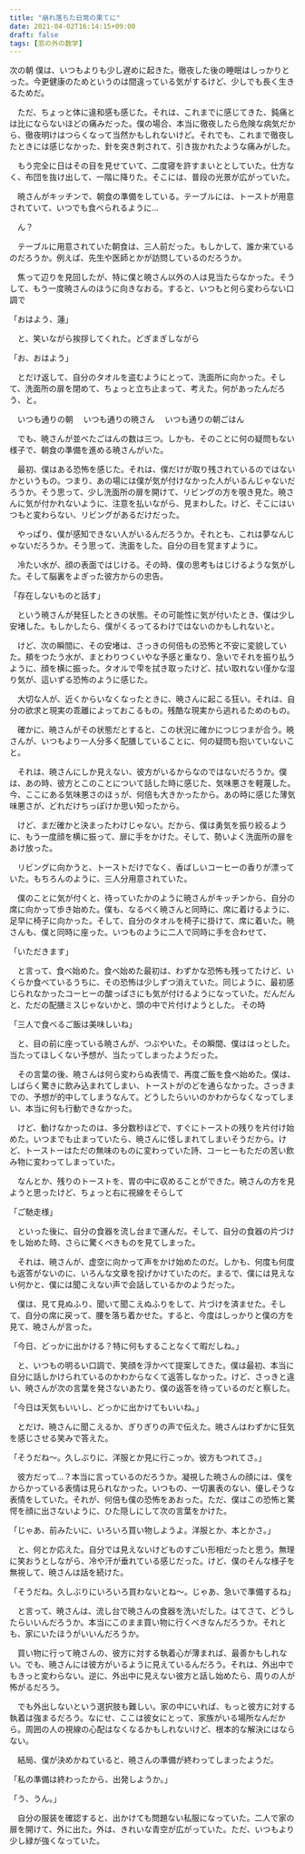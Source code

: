 ```yaml
---
title: "崩れ落ちた日常の果てに"
date: 2021-04-02T16:14:15+09:00
draft: false
tags: [窓の外の数学]
---
```


 次の朝
 僕は、いつもよりも少し遅めに起きた。徹夜した後の睡眠はしっかりとった。今更健康のためというのは間違っている気がするけど、少しでも長く生きるためだ。

　ただ、ちょっと体に違和感も感じた。それは、これまでに感じてきた、鈍痛とは比にならないほどの痛みだった。僕の場合、本当に徹夜したら危険な病気だから、徹夜明けはつらくなって当然かもしれないけど。それでも、これまで徹夜したときには感じなかった、針を突き刺されて、引き抜かれたような痛みがした。

　もう完全に日はその目を見せていて、二度寝を許すまいととしていた。仕方なく、布団を抜け出して、一階に降りた。そこには、普段の光景が広がっていた。

　暁さんがキッチンで、朝食の準備をしている。テーブルには、トーストが用意されていて、いつでも食べられるように...

　ん？

　テーブルに用意されていた朝食は、三人前だった。もしかして、誰か来ているのだろうか。例えば、先生や医師とかが訪問しているのだろうか。

　焦って辺りを見回したが、特に僕と暁さん以外の人は見当たらなかった。そうして、もう一度暁さんのほうに向きなおる。すると、いつもと何ら変わらない口調で

「おはよう、蓮」

　と、笑いながら挨拶してくれた。どぎまぎしながら

「お、おはよう」

　とだけ返して、自分のタオルを盗むようにとって、洗面所に向かった。そして、洗面所の扉を閉めて、ちょっと立ち止まって、考えた。何があったんだろう、と。

　いつも通りの朝
　いつも通りの暁さん
　いつも通りの朝ごはん

　でも、暁さんが並べたごはんの数は三つ。しかも、そのことに何の疑問もない様子で、朝食の準備を進める暁さんがいた。

　最初、僕はある恐怖を感じた。それは、僕だけが取り残されているのではないかというもの。つまり、あの場には僕が気が付けなかった人がいるんじゃないだろうか。そう思って、少し洗面所の扉を開けて、リビングの方を覗き見た。暁さんに気が付かれないように、注意を払いながら、見まわした。けど、そこにはいつもと変わらない、リビングがあるだけだった。

　やっぱり、僕が感知できない人がいるんだろうか。それとも、これは夢なんじゃないだろうか。そう思って、洗面をした。自分の目を覚ますように。

　冷たい水が、顔の表面ではじける。その時、僕の思考もはじけるような気がした。そして脳裏をよぎった彼方からの忠告。

「存在しないものと話す」

　という暁さんが発狂したときの状態。その可能性に気が付いたとき、僕は少し安堵した。もしかしたら、僕がくるってるわけではないのかもしれないと。

　けど、次の瞬間に、その安堵は、さっきの何倍もの恐怖と不安に変貌していた。頬をつたう水が、まとわりつくいやな予感と重なり、急いでそれを振り払うように、顔を横に振った。タオルで雫を拭き取ったけど、拭い取れない僅かな湿り気が、這いずる恐怖のように感じた。

　大切な人が、近くからいなくなったときに、暁さんに起こる狂い。それは、自分の欲求と現実の乖離によっておこるもの。残酷な現実から逃れるためのもの。

　確かに、暁さんがその状態だとすると、この状況に確かにつじつまが合う。暁さんが、いつもより一人分多く配膳していることに、何の疑問も抱いていないこと。

　それは、暁さんにしか見えない、彼方がいるからなのではないだろうか。僕は、あの時、彼方とこのことについて話した時に感じた、気味悪さを軽蔑した。今、ここにある気味悪さのほぅが、何倍も大きかったから。あの時に感じた薄気味悪さが、どれだけちっぽけか思い知ったから。

　けど、まだ確かと決まったわけじゃない。だから、僕は勇気を振り絞るように、もう一度顔を横に振って、扉に手をかけた。そして、勢いよく洗面所の扉をあけ放った。

　リビングに向かうと、トーストだけでなく、香ばしいコーヒーの香りが漂っていた。もちろんのように、三人分用意されていた。

　僕のことに気が付くと、待っていたかのように暁さんがキッチンから、自分の席に向かって歩き始めた。僕も、なるべく暁さんと同時に、席に着けるように、足早に椅子に向かった。そして、自分のタオルを椅子に掛けて、席に着いた。暁さんも、僕と同時に座った。いつものように二人で同時に手を合わせて、

「いただきます」

　と言って、食べ始めた。食べ始めた最初は、わずかな恐怖も残ってたけど、いくらか食べているうちに、その恐怖は少しずつ消えていた。同じように、最初感じられなかったコーヒーの酸っぱさにも気が付けるようになっていた。だんだんと、ただの配膳ミスじゃないかと、頭の中で片付けようとした。
その時

「三人で食べるご飯は美味しいね」

　と、目の前に座っている暁さんが、つぶやいた。その瞬間、僕ははっとした。当たってほしくない予想が、当たってしまったようだった。

　その言葉の後、暁さんは何ら変わらぬ表情で、再度ご飯を食べ始めた。僕は、しばらく驚きに飲み込まれてしまい、トーストがのどを通らなかった。さっきまでの、予想が的中してしまうなんて。どうしたらいいのかわからなくなってしまい、本当に何も行動できなかった。

　けど、動けなかったのは、多分数秒ほどで、すぐにトーストの残りを片付け始めた。いつまでも止まっていたら、暁さんに怪しまれてしまいそうだから。けど、トーストーはただの無味のものに変わっていた詩、コーヒーもただの苦い飲み物に変わってしまっていた。

　なんとか、残りのトーストを、胃の中に収めることができた。暁さんの方を見ようと思ったけど、ちょっと右に視線をそらして

「ご馳走様」

　といった後に、自分の食器を流し台まで運んだ。そして、自分の食器の片づけをし始めた時、さらに驚くべきものを見てしまった。

　それは、暁さんが、虚空に向かって声をかけ始めたのだ。しかも、何度も何度も返答がないのに、いろんな文章を投げかけていたのだ。まるで、僕には見えない何かと、僕には聞こえない声で会話しているかのようだった。

　僕は、見て見ぬふり、聞いて聞こえぬふりをして、片づけを済ませた。そして、自分の席に戻って、腰を落ち着かせた。すると、今度はしっかりと僕の方を見て、暁さんが言った。

「今日、どっかに出かける？特に何もすることなくて暇だしね。」

　と、いつもの明るい口調で、笑顔を浮かべて提案してきた。僕は最初、本当に自分に話しかけられているのかわからなくて返答しなかった。けど、さっきと違い、暁さんが次の言葉を発さないあたり、僕の返答を待っているのだと察した。

「今日は天気もいいし、どっかに出かけてもいいね。」

　とだけ、暁さんに聞こえるか、ぎりぎりの声で伝えた。暁さんはわずかに狂気を感じさせる笑みで答えた。

「そうだね～。久しぶりに、洋服とか見に行こっか。彼方もつれてさ。」

　彼方だって...？本当に言っているのだろうか。凝視した暁さんの顔には、僕をからかっている表情は見られなかった。いつもの、一切裏表のない、優しそうな表情をしていた。それが、何倍も僕の恐怖をあおった。ただ、僕はこの恐怖と驚愕を顔に出さないように、ひた隠しにして次の言葉をかけた。

「じゃあ、前みたいに、いろいろ買い物しようよ。洋服とか、本とかさ。」

　と、何とか応えた。自分では見えないけどものすごい形相だったと思う。無理に笑おうとしながら、冷や汗が垂れている感じだった。けど、僕のそんな様子を無視して、暁さんは話を続けた。

「そうだね。久しぶりにいろいろ買わないとね～。じゃあ、急いで準備するね」

　と言って、暁さんは、流し台で暁さんの食器を洗いだした。はてさて、どうしたらいいんだろうか。本当にこのまま買い物に行くべきなんだろうか。それとも、家にいたほうがいいんだろうか。

　買い物に行って暁さんの、彼方に対する執着心が薄まれば、最善かもしれない。でも、暁さんには彼方がいるように見えているんだろう。それは、外出中でもきっと変わらない。逆に、外出中に見えない彼方と話し始めたら、周りの人が怖がるだろう。

　でも外出しないという選択肢も難しい。家の中にいれば、もっと彼方に対する執着は強まるだろう。なにせ、ここは彼女にとって、家族がいる場所なんだから。周囲の人の視線の心配はなくなるかもしれないけど、根本的な解決にはならない。

　結局、僕が決めかねていると、暁さんの準備が終わってしまったようだ。

「私の準備は終わったから、出発しようか。」

「う、うん。」

　自分の服装を確認すると、出かけても問題ない私服になっていた。二人で家の扉を開けて、外に出た。外は、きれいな青空が広がっていた。ただ、いつもより少し緑が強くなっていた。

